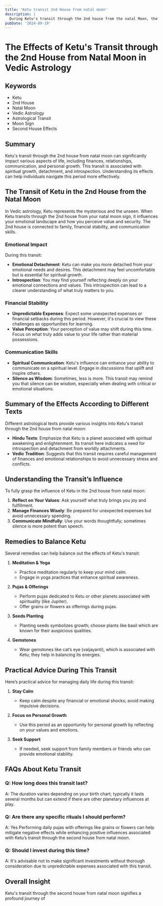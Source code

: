 ```yaml
---
title: 'Ketu transit 2nd House from natal moon'
description: |
  During Ketu's transit through the 2nd house from the natal Moon, the individual may face financial difficulties, tasteless food, and potential health issues like cancer of the tongue. There may also be mental stress and lack of essential resources at home.
pubDate: '2024-09-19'
---
```


# The Effects of Ketu's Transit through the 2nd House from Natal Moon in Vedic Astrology

## Keywords
- Ketu
- 2nd House
- Natal Moon
- Vedic Astrology
- Astrological Transit
- Moon Sign
- Second House Effects

## Summary
Ketu's transit through the 2nd house from natal moon can significantly impact various aspects of life, including finances, relationships, communication, and personal growth. This transit is associated with spiritual growth, detachment, and introspection. Understanding its effects can help individuals navigate this period more effectively.

## The Transit of Ketu in the 2nd House from the Natal Moon

In Vedic astrology, Ketu represents the mysterious and the unseen. When Ketu transits through the 2nd house from your natal moon sign, it influences your emotional landscape and how you perceive value and security. The 2nd house is connected to family, financial stability, and communication skills.

### Emotional Impact
During this transit:
- **Emotional Detachment**: Ketu can make you more detached from your emotional needs and desires. This detachment may feel uncomfortable but is essential for spiritual growth.
- **Introspection**: You may find yourself reflecting deeply on your emotional connections and values. This introspection can lead to a clearer understanding of what truly matters to you.

### Financial Stability
- **Unpredictable Expenses**: Expect some unexpected expenses or financial setbacks during this period. However, it's crucial to view these challenges as opportunities for learning.
- **Value Perception**: Your perception of value may shift during this time. Focus on what truly adds value to your life rather than material possessions.

### Communication Skills
- **Spiritual Communication**: Ketu's influence can enhance your ability to communicate on a spiritual level. Engage in discussions that uplift and inspire others.
- **Silence as Wisdom**: Sometimes, less is more. This transit may remind you that silence can be wisdom, especially when dealing with critical or emotional situations.

## Summary of the Effects According to Different Texts

Different astrological texts provide various insights into Ketu's transit through the 2nd house from natal moon:

* **Hindu Texts**: Emphasize that Ketu is a planet associated with spiritual awakening and enlightenment. Its transit here indicates a need for introspection and detachment from worldly attachments.
* **Vedic Tradition**: Suggests that this transit requires careful management of finances and emotional relationships to avoid unnecessary stress and conflicts.

## Understanding the Transit’s Influence

To fully grasp the influence of Ketu in the 2nd house from natal moon:
1. **Reflect on Your Values**: Ask yourself what truly brings you joy and fulfillment.
2. **Manage Finances Wisely**: Be prepared for unexpected expenses but avoid unnecessary spending.
3. **Communicate Mindfully**: Use your words thoughtfully; sometimes silence is more potent than speech.

## Remedies to Balance Ketu

Several remedies can help balance out the effects of Ketu's transit:

1. **Meditation & Yoga**
   * Practice meditation regularly to keep your mind calm.
   * Engage in yoga practices that enhance spiritual awareness.

2. **Pujas & Offerings**
   * Perform pujas dedicated to Ketu or other planets associated with spirituality (like Jupiter).
   * Offer grains or flowers as offerings during pujas.

3. **Seeds Planting**
   * Planting seeds symbolizes growth; choose plants like basil which are known for their auspicious qualities.

4. **Gemstones**
   * Wear gemstones like cat’s eye (vaijayanti), which is associated with Ketu; they help in balancing its energies.

## Practical Advice During This Transit

Here’s practical advice for managing daily life during this transit:

1. **Stay Calm**
   * Keep calm despite any financial or emotional shocks; avoid making impulsive decisions.

2. **Focus on Personal Growth**
   * Use this period as an opportunity for personal growth by reflecting on your values and emotions.

3. **Seek Support**
   * If needed, seek support from family members or friends who can provide emotional stability.

## FAQs About Ketu Transit

### Q: How long does this transit last?
A: The duration varies depending on your birth chart; typically it lasts several months but can extend if there are other planetary influences at play.

### Q: Are there any specific rituals I should perform?
A: Yes Performing daily pujas with offerings like grains or flowers can help mitigate negative effects while enhancing positive influences associated with Ketu’s transit through the second house from natal moon.

### Q: Should I invest during this time?
A: It's advisable not to make significant investments without thorough consideration due to unpredictable expenses associated with this transit.

## Overall Insight

Ketu's transit through the second house from natal moon signifies a profound journey of